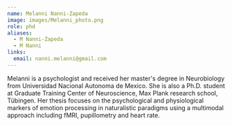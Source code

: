 ```yaml
---
name: Melanni Nanni-Zapeda
image: images/Melanni_photo.png
role: phd
aliases:
  - M Nanni-Zapeda
  - M Nanni
links:
  email: nanni.melanni@gmail.com
---
```


Melanni is a psychologist and received her master's degree in Neurobiology from Universidad Nacional Autonoma de Mexico.
She is also a Ph.D. student at Graduate Training Center of Neuroscience, Max Plank research school, Tübingen. 
Her thesis focuses on the psychological and physiological markers of emotion processing in naturalistic paradigms using a 
multimodal approach including fMRI, pupillometry and heart rate. 


